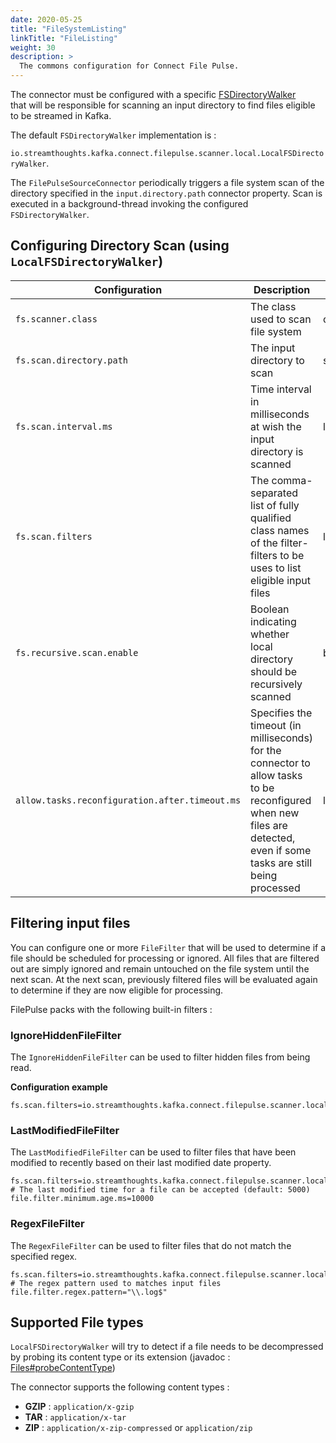 ```yaml
---
date: 2020-05-25
title: "FileSystemListing"
linkTitle: "FileListing"
weight: 30
description: >
  The commons configuration for Connect File Pulse.
---
```


The connector must be configured with a specific [FSDirectoryWalker](https://github.com/streamthoughts/kafka-connect-file-pulse/blob/master/connect-file-pulse-plugin/src/main/java/io/streamthoughts/kafka/connect/filepulse/scanner/local/FSDirectoryWalker.java)  
that will be responsible for scanning an input directory to find files eligible to be streamed in Kafka.

The default `FSDirectoryWalker` implementation is :

`io.streamthoughts.kafka.connect.filepulse.scanner.local.LocalFSDirectoryWalker`.

The `FilePulseSourceConnector` periodically triggers a file system scan of the directory specified in the `input.directory.path` 
connector property. Scan is executed in a background-thread invoking the configured `FSDirectoryWalker`.

## Configuring Directory Scan (using `LocalFSDirectoryWalker`)

| Configuration |   Description |   Type    |   Default |   Importance  |
| --------------| --------------|-----------| --------- | ------------- |
|`fs.scanner.class` | The class used to scan file system | class | *io.streamthoughts.kafka.connect.filepulse.scanner.local.LocalFSDirectoryWalker* | medium |
|`fs.scan.directory.path` | The input directory to scan | string | *-* | high |
|`fs.scan.interval.ms` | Time interval in milliseconds at wish the input directory is scanned | long | *10000* | high |
|`fs.scan.filters` | The comma-separated list of fully qualified class names of the filter-filters to be uses to list eligible input files| list | *-* | medium |
|`fs.recursive.scan.enable` | Boolean indicating whether local directory should be recursively scanned | boolean | *true* | medium |
|`allow.tasks.reconfiguration.after.timeout.ms` | Specifies the timeout (in milliseconds) for the connector to allow tasks to be reconfigured when new files are detected, even if some tasks are still being processed | long | *Long.MAX_VALUE* | medium |

## Filtering input files

You can configure one or more `FileFilter` that will be used to determine if a file should be scheduled for processing or ignored. 
All files that are filtered out are simply ignored and remain untouched on the file system until the next scan. 
At the next scan, previously filtered files will be evaluated again to determine if they are now eligible for processing.

FilePulse packs with the following built-in filters :

### IgnoreHiddenFileFilter

The `IgnoreHiddenFileFilter` can be used to filter hidden files from being read.

**Configuration example**

```properties
fs.scan.filters=io.streamthoughts.kafka.connect.filepulse.scanner.local.filter.IgnoreHiddenFileListFilter
```

### LastModifiedFileFilter

The `LastModifiedFileFilter` can be used to filter files that have been modified to recently based on their last modified date property.

```properties
fs.scan.filters=io.streamthoughts.kafka.connect.filepulse.scanner.local.filter.LastModifiedFileFilter
# The last modified time for a file can be accepted (default: 5000)
file.filter.minimum.age.ms=10000
```

### RegexFileFilter

The `RegexFileFilter` can be used to filter files that do not match the specified regex.

```properties
fs.scan.filters=io.streamthoughts.kafka.connect.filepulse.scanner.local.filter.RegexFileListFilter
# The regex pattern used to matches input files
file.filter.regex.pattern="\\.log$"
```

## Supported File types

`LocalFSDirectoryWalker` will try to detect if a file needs to be decompressed by probing its content type or its extension (javadoc : [Files#probeContentType](https://docs.oracle.com/javase/8/docs/api/java/nio/file/Files.html#probeContentType-java.nio.file.Path))

The connector supports the following content types :

* **GZIP** : `application/x-gzip`
* **TAR** : `application/x-tar`
* **ZIP** : `application/x-zip-compressed` or `application/zip`